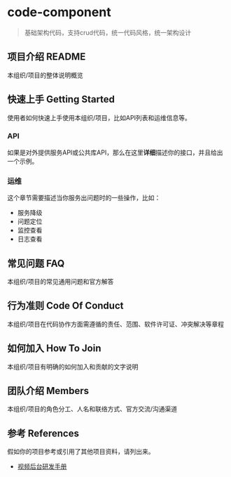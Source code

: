 # code-component

> 基础架构代码，支持crud代码，统一代码风格，统一架构设计

## 项目介绍     README

本组织/项目的整体说明概览

## 快速上手     Getting Started

使用者如何快速上手使用本组织/项目，比如API列表和运维信息等。

### API

如果是对外提供服务API或公共库API，那么在这里**详细**描述你的接口，并且给出一个示例。

### 运维

这个章节需要描述当你服务出问题时的一些操作，比如：

- 服务降级
- 问题定位
- 监控查看
- 日志查看

## 常见问题     FAQ

本组织/项目的常见通用问题和官方解答

## 行为准则    Code Of Conduct

本组织/项目在代码协作方面需遵循的责任、范围、软件许可证、冲突解决等章程

## 如何加入    How To Join

本组织/项目有明确的如何加入和贡献的文字说明

## 团队介绍    Members

本组织/项目的角色分工、人名和联络方式、官方交流/沟通渠道

## 参考    References

假如你的项目参考或引用了其他项目资料，请列出来。

- [视频后台研发手册](https://git.code.oa.com/videobase/videonavi)

